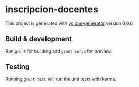 # inscripcion-docentes

This project is generated with [yo oas-generator](https://github.com/fabianLeon/oas)
version 0.0.6.

## Build & development

Run `grunt` for building and `grunt serve` for preview.

## Testing

Running `grunt test` will run the unit tests with karma.
